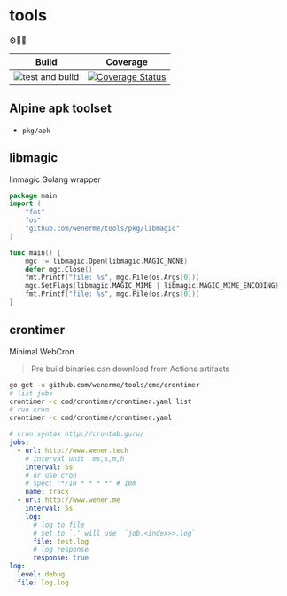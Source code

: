 # tools
⚙🔩🔧


Build  | Coverage
-------|----
![test and build](https://github.com/wenerme/tools/workflows/test%20and%20build/badge.svg) | [![Coverage Status](https://coveralls.io/repos/github/wenerme/tools/badge.svg?branch=master)](https://coveralls.io/github/wenerme/tools?branch=master)

## Alpine apk toolset
* `pkg/apk`

## libmagic
linmagic Golang wrapper

```go
package main
import (
	"fmt"
	"os"
	"github.com/wenerme/tools/pkg/libmagic"
)

func main() {
    mgc := libmagic.Open(libmagic.MAGIC_NONE)
    defer mgc.Close()
    fmt.Printf("file: %s", mgc.File(os.Args[0]))
    mgc.SetFlags(libmagic.MAGIC_MIME | libmagic.MAGIC_MIME_ENCODING)
    fmt.Printf("file: %s", mgc.File(os.Args[0]))
}
```

## crontimer
Minimal WebCron

> Pre build binaries can download from Actions artifacts

```bash
go get -u github.com/wenerme/tools/cmd/crontimer
# list jobs
crontimer -c cmd/crontimer/crontimer.yaml list
# run cron
crontimer -c cmd/crontimer/crontimer.yaml
```

```yaml
# cron syntax http://crontab.guru/
jobs:
  - url: http://www.wener.tech
    # interval unit  ms,s,m,h
    interval: 5s
    # or use cron
    # spec: "*/10 * * * *" # 10m
    name: track
  - url: http://www.wener.me
    interval: 5s
    log:
      # log to file
      # set to `.' will use  `job.<index>>.log`
      file: test.log
      # log response
      response: true
log:
  level: debug
  file: log.log
```

